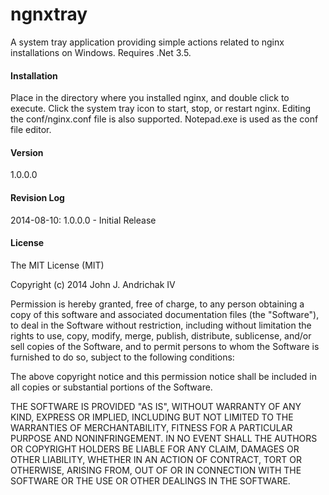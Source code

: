 ngnxtray
========

A system tray application providing simple actions related to nginx
installations on Windows.  Requires .Net 3.5.
  
#### Installation ####
Place in the directory where you installed nginx, and double click to
execute.  Click the system tray icon to start, stop, or restart nginx.
Editing the conf/nginx.conf file is also supported.  Notepad.exe is
used as the conf file editor.
 
#### Version ####
1.0.0.0
      
#### Revision Log ####
2014-08-10: 1.0.0.0 - Initial Release
 
#### License ####
The MIT License (MIT)
  
Copyright (c) 2014 John J. Andrichak IV
 
Permission is hereby granted, free of charge, to any person obtaining a copy
of this software and associated documentation files (the "Software"), to deal
in the Software without restriction, including without limitation the rights
to use, copy, modify, merge, publish, distribute, sublicense, and/or sell
copies of the Software, and to permit persons to whom the Software is
furnished to do so, subject to the following conditions:
  
The above copyright notice and this permission notice shall be included in
all copies or substantial portions of the Software.
  
THE SOFTWARE IS PROVIDED "AS IS", WITHOUT WARRANTY OF ANY KIND, EXPRESS OR
IMPLIED, INCLUDING BUT NOT LIMITED TO THE WARRANTIES OF MERCHANTABILITY,
FITNESS FOR A PARTICULAR PURPOSE AND NONINFRINGEMENT. IN NO EVENT SHALL THE
AUTHORS OR COPYRIGHT HOLDERS BE LIABLE FOR ANY CLAIM, DAMAGES OR OTHER
LIABILITY, WHETHER IN AN ACTION OF CONTRACT, TORT OR OTHERWISE, ARISING FROM,
OUT OF OR IN CONNECTION WITH THE SOFTWARE OR THE USE OR OTHER DEALINGS IN
THE SOFTWARE.
 
